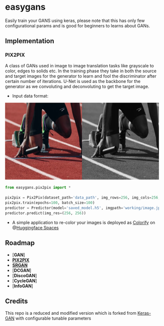 # easygans
Easily train your GANS using keras, please note that this has only few configurational params and is good for beginners to learns about GANs.

## Implementation

### __PIX2PIX__

A class of GANs used in image to image translation tasks like grayscale to color, edges to solids etc. In the training phase they take in both the source and target images for the generator to learn and fool the discriminator after certain number of iterations. U-Net is used as the backbone for the generator as we convoluting and deconvoluting to get the target image. 

- Input data format:

![Pix2Pix data](dataformats/image_4.png "Target/Source")

```python
from easygans.pix2pix import *

pix2pix = Pix2Pix(dataset_path='data_path', img_rows=256, img_cols=256, gf=32, df=32)
pix2pix.train(epochs=100, batch_size=100)
predictor = Predictor(model='saved_model.h5', imgpath='working/image.jpg')
predictor.predict(img_res=(256, 256))
```
- A simple application to re-color your images is deployed as [Colorify](https://huggingface.co/spaces/vishnun/Colorify) on @[Huggingface Spaces](https://huggingface.co/spaces)


## Roadmap

- [__GAN__]
- [__PIX2PIX__](https://arxiv.org/abs/1611.07004)
- [__SRGAN__](https://arxiv.org/abs/1609.04802)
- [__DCGAN__]
- [__DiscoGAN__]
- [__CycleGAN__]
- [__InfoGAN__]


## Credits

This repo is a reduced and modified version which is forked from [Keras-GAN](https://github.com/eriklindernoren/Keras-GAN) with configurable tunable parameters
